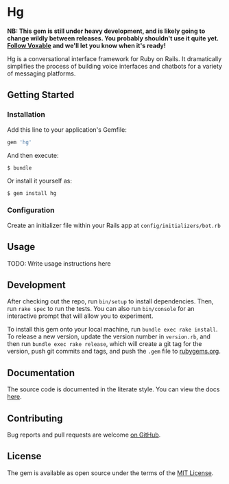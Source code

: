 # Hg
**NB: This gem is still under heavy development, and is likely going to change wildly between releases. You probably shouldn't use it quite yet. [Follow Voxable](https://www.voxable.io/blog) and we'll let you know when it's ready!**

Hg is a conversational interface framework for Ruby on Rails. It dramatically simplifies the process of building voice interfaces and chatbots for a variety of messaging platforms.

## Getting Started

### Installation
Add this line to your application's Gemfile:

```ruby
gem 'hg'
```

And then execute:

    $ bundle

Or install it yourself as:

    $ gem install hg
    
### Configuration
Create an initializer file within your Rails app at `config/initializers/bot.rb`
    

## Usage
TODO: Write usage instructions here

## Development
After checking out the repo, run `bin/setup` to install dependencies. Then, run `rake spec` to run the tests. You can also run `bin/console` for an interactive prompt that will allow you to experiment.

To install this gem onto your local machine, run `bundle exec rake install`. To release a new version, update the version number in `version.rb`, and then run `bundle exec rake release`, which will create a git tag for the version, push git commits and tags, and push the `.gem` file to [rubygems.org](https://rubygems.org).

## Documentation
The source code is documented in the literate style. You can view the docs [here](http://www.rubydoc.info/github/voxable-labs/hg/master).

## Contributing
Bug reports and pull requests are welcome [on GitHub](http://github.com/voxable-labs/hg).

## License
The gem is available as open source under the terms of the [MIT License](http://opensource.org/licenses/MIT).

